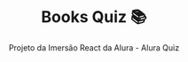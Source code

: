 
<h1 align="center"> Books Quiz 📚</h1>

<p align="center">Projeto da Imersão React da Alura - Alura Quiz</p>